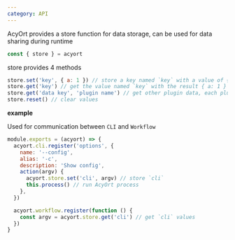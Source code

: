 ```yaml
---
category: API
---
```


AcyOrt provides a store function for data storage, can be used for data sharing during runtime

```js
const { store } = acyort
```

store provides 4 methods

```js
store.set('key', { a: 1 }) // store a key named `key` with a value of { a: 1 }
store.get('key') // get the value named `key` with the result { a: 1 }
store.get('data key', 'plugin name') // get other plugin data, each plugin/script has its own namespace
store.reset() // clear values
```

**example**

Used for communication between `CLI` and `Workflow`

```js
module.exports = (acyort) => {
  acyort.cli.register('options', {
    name: '--config',
    alias: '-c',
    description: 'Show config',
    action(argv) {
      acyort.store.set('cli', argv) // store `cli`
      this.process() // run AcyOrt process
    },
  })

  acyort.workflow.register(function () {
    const argv = acyort.store.get('cli') // get `cli` values
  })
}
```
